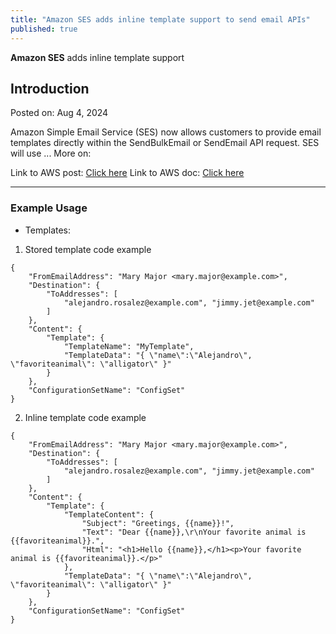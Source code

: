```yaml
---
title: "Amazon SES adds inline template support to send email APIs"
published: true
---
```


**Amazon SES** adds inline template support

## Introduction

Posted on: Aug 4, 2024

Amazon Simple Email Service (SES) now allows customers to provide email templates directly within the SendBulkEmail or SendEmail API request. SES will use ... More on:

Link to AWS post: [Click here](https://aws.amazon.com/about-aws/whats-new/2024/11/amazon-ses-inline-template-support-send-email-apis/)
Link to AWS doc: [Click here](https://docs.aws.amazon.com/ses/latest/dg/send-personalized-email-api.html)

---

### Example Usage

- Templates:

1. Stored template code example

```
{
    "FromEmailAddress": "Mary Major <mary.major@example.com>",
    "Destination": {
        "ToAddresses": [
            "alejandro.rosalez@example.com", "jimmy.jet@example.com"
        ]
    },
    "Content": {
        "Template": {
            "TemplateName": "MyTemplate",
            "TemplateData": "{ \"name\":\"Alejandro\", \"favoriteanimal\": \"alligator\" }"
        }
    },
    "ConfigurationSetName": "ConfigSet"
}  
```

2. Inline template code example

```
{
    "FromEmailAddress": "Mary Major <mary.major@example.com>",
    "Destination": {
        "ToAddresses": [
            "alejandro.rosalez@example.com", "jimmy.jet@example.com"
        ]
    },
    "Content": {
        "Template": {
            "TemplateContent": {
                "Subject": "Greetings, {{name}}!",
                "Text": "Dear {{name}},\r\nYour favorite animal is {{favoriteanimal}}.",
                "Html": "<h1>Hello {{name}},</h1><p>Your favorite animal is {{favoriteanimal}}.</p>"
            },
            "TemplateData": "{ \"name\":\"Alejandro\", \"favoriteanimal\": \"alligator\" }"
        }
    },
    "ConfigurationSetName": "ConfigSet"
}
```
